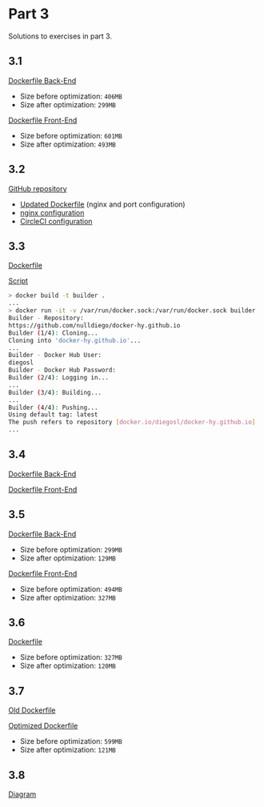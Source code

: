 # Part 3

Solutions to exercises in part 3.

## 3.1

[Dockerfile Back-End](/part3/3.1/backend/Dockerfile)

- Size before optimization: `406MB`
- Size after optimization: `299MB`

[Dockerfile Front-End](/part3/3.1/frontend/Dockerfile)

- Size before optimization: `601MB`
- Size after optimization: `493MB`

## 3.2

[GitHub repository](https://github.com/nulldiego/docker-hy.github.io)

- [Updated Dockerfile](https://github.com/nulldiego/docker-hy.github.io/blob/master/Dockerfile) (nginx and port configuration)
- [nginx configuration](https://github.com/nulldiego/docker-hy.github.io/blob/master/nginx.conf)
- [CircleCI configuration](https://github.com/nulldiego/docker-hy.github.io/blob/master/.circleci/config.yml)

## 3.3

[Dockerfile](/part3/3.3/Dockerfile)

[Script](/part3/3.3/script.sh)

```bash
> docker build -t builder .
...
> docker run -it -v /var/run/docker.sock:/var/run/docker.sock builder
Builder - Repository:
https://github.com/nulldiego/docker-hy.github.io
Builder (1/4): Cloning...
Cloning into 'docker-hy.github.io'...
...
Builder - Docker Hub User:
diegosl
Builder - Docker Hub Password:
Builder (2/4): Logging in...
...
Builder (3/4): Building...
...
Builder (4/4): Pushing...
Using default tag: latest
The push refers to repository [docker.io/diegosl/docker-hy.github.io]
...
```

## 3.4

[Dockerfile Back-End](/part3/3.4/backend/Dockerfile)

[Dockerfile Front-End](/part3/3.4/frontend/Dockerfile)

## 3.5

[Dockerfile Back-End](/part3/3.5/backend/Dockerfile)

- Size before optimization: `299MB`
- Size after optimization: `129MB`

[Dockerfile Front-End](/part3/3.5/frontend/Dockerfile)

- Size before optimization: `494MB`
- Size after optimization: `327MB`

## 3.6

[Dockerfile](/part3/3.6/Dockerfile)

- Size before optimization: `327MB`
- Size after optimization: `120MB`

## 3.7

[Old Dockerfile](/part3/3.7/Dockerfile.old)

[Optimized Dockerfile](/part3/3.7/Dockerfile)

- Size before optimization: `599MB`
- Size after optimization: `121MB`

## 3.8

[Diagram](/part3/3.8/kubernetes.png)